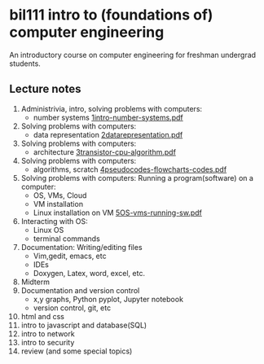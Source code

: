 # bil111 intro to (foundations of) computer engineering

An introductory course on computer engineering for freshman undergrad students.

## Lecture notes
1. Administrivia, intro, solving problems with computers: 
   - number systems
   [1intro-number-systems.pdf](lectures/1intro-number-systems.pdf)
2. Solving problems with computers: 
   - data representation
   [2datarepresentation.pdf](lectures/2datarepresentation.pdf)
3. Solving problems with computers: 
   - architecture
   [3transistor-cpu-algorithm.pdf](lectures/3transistor-cpu-algorithm.pdf)
4. Solving problems with computers: 
   - algorithms, scratch
    [4pseudocodes-flowcharts-codes.pdf](lectures/4pseudocodes-flowcharts-codes.pdf)
5. Solving problems with computers: Running a program(software) on a computer: 
   - OS, VMs, Cloud
   - VM installation
   - Linux installation on VM
    [5OS-vms-running-sw.pdf](lectures/5OS-vms-running-sw.pdf)
6. Interacting with OS:
   - Linux OS
   - terminal commands
7. Documentation: Writing/editing files
   - Vim,gedit, emacs, etc
   - IDEs
   - Doxygen, Latex,  word, excel, etc.
8. Midterm
9.  Documentation and version control
    - x,y graphs, Python pyplot, Jupyter notebook
    - version control, git, etc
10. html and css
11. intro to javascript and database(SQL)
12. intro to network
13. intro to security
14. review (and some special topics)
